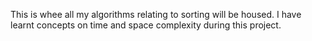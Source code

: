 This is whee all my algorithms relating to sorting will be housed.
I have learnt concepts on time and space complexity during this project.
